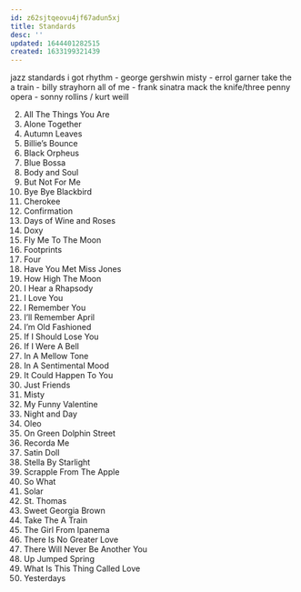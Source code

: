 ```yaml
---
id: z62sjtqeovu4jf67adun5xj
title: Standards
desc: ''
updated: 1644401282515
created: 1633199321439
---
```


jazz standards
i got rhythm - george gershwin
misty - errol garner
take the a train - billy strayhorn
all of me - frank sinatra
mack the knife/three penny opera - sonny rollins / kurt weill

2. All The Things You Are
3. Alone Together
4. Autumn Leaves
5. Billie’s Bounce
6. Black Orpheus
7. Blue Bossa
8. Body and Soul
9. But Not For Me
10. Bye Bye Blackbird
11. Cherokee
12. Confirmation
13. Days of Wine and Roses
14. Doxy
15. Fly Me To The Moon
16. Footprints
17. Four
18. Have You Met Miss Jones
19. How High The Moon
20. I Hear a Rhapsody
21. I Love You
22. I Remember You
23. I’ll Remember April
24. I’m Old Fashioned
25. If I Should Lose You
26. If I Were A Bell
27. In A Mellow Tone
28. In A Sentimental Mood
29. It Could Happen To You
30. Just Friends
31. Misty
32. My Funny Valentine
33. Night and Day
34. Oleo
35. On Green Dolphin Street
36. Recorda Me
37. Satin Doll
38. Stella By Starlight
39. Scrapple From The Apple
40. So What
41. Solar
42. St. Thomas
43. Sweet Georgia Brown
44. Take The A Train
45. The Girl From Ipanema
46. There Is No Greater Love
47. There Will Never Be Another You
48. Up Jumped Spring
49. What Is This Thing Called Love
50. Yesterdays
